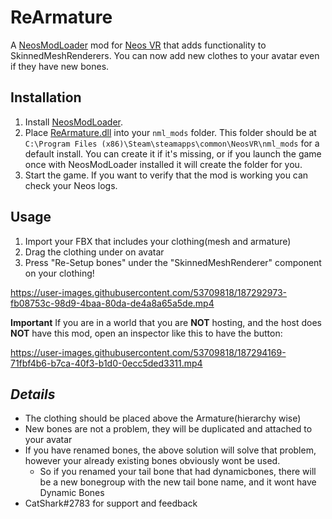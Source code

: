 # ReArmature

A [NeosModLoader](https://github.com/zkxs/NeosModLoader) mod for [Neos VR](https://neos.com/) that adds functionality to SkinnedMeshRenderers. You can now add new clothes to your avatar even if they have new bones.


## Installation
1. Install [NeosModLoader](https://github.com/zkxs/NeosModLoader).
2. Place [ReArmature.dll]() into your `nml_mods` folder. This folder should be at `C:\Program Files (x86)\Steam\steamapps\common\NeosVR\nml_mods` for a default install. You can create it if it's missing, or if you launch the game once with NeosModLoader installed it will create the folder for you.
3. Start the game. If you want to verify that the mod is working you can check your Neos logs.


## Usage
1. Import your FBX that includes your clothing(mesh and armature)
2. Drag the clothing under on avatar
3. Press "Re-Setup bones" under the "SkinnedMeshRenderer" component on your clothing!

https://user-images.githubusercontent.com/53709818/187292973-fb08753c-98d9-4baa-80da-de4a8a65a5de.mp4

**Important**
If you are in a world that you are **NOT** hosting, and the host does **NOT** have this mod, open an inspector like this to have the button:

https://user-images.githubusercontent.com/53709818/187294169-71fbf4b6-b7ca-40f3-b1d0-0ecc5ded3311.mp4


## *Details*
- The clothing should be placed above the Armature(hierarchy wise)
- New bones are not a problem, they will be duplicated and attached to your avatar
- If you have renamed bones, the above solution will solve that problem, however your already existing bones obviously wont be used.
  - So if you renamed your tail bone that had dynamicbones, there will be a new bonegroup with the new tail bone name, and it wont have Dynamic Bones
- CatShark#2783 for support and feedback
